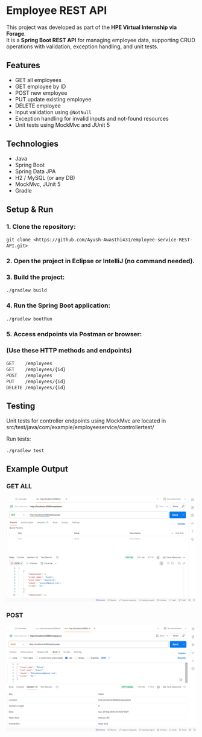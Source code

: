 # Employee REST API

This project was developed as part of the **HPE Virtual Internship via Forage**.  
It is a **Spring Boot REST API** for managing employee data, supporting CRUD operations with validation, exception handling, and unit tests.

## Features
- GET all employees
- GET employee by ID
- POST new employee
- PUT update existing employee
- DELETE employee
- Input validation using `@NotNull`
- Exception handling for invalid inputs and not-found resources
- Unit tests using MockMvc and JUnit 5

## Technologies
- Java
- Spring Boot
- Spring Data JPA
- H2 / MySQL (or any DB)
- MockMvc, JUnit 5
- Gradle

## Setup & Run
### 1. Clone the repository:
	git clone <https://github.com/Ayush-Awasthi431/employee-service-REST-API.git>

### 2. Open the project in Eclipse or IntelliJ (no command needed).

### 3. Build the project:
	./gradlew build

### 4. Run the Spring Boot application:
	./gradlew bootRun

### 5. Access endpoints via Postman or browser:
### (Use these HTTP methods and endpoints)

	GET    /employees
	GET    /employees/{id}
	POST   /employees
	PUT    /employees/{id}
	DELETE /employees/{id}

	
## Testing

Unit tests for controller endpoints using MockMvc are located in 	src/test/java/com/example/employeeservice/controllertest/

Run tests:

	./gradlew test

## Example Output

### GET ALL
![Postman Example](./GetAllSS.png)

### POST 

![Postman Example](./PostSS.png)